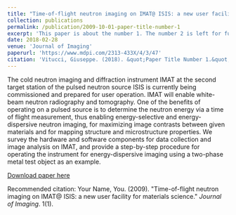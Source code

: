 ```yaml
---
title: "Time-of-flight neutron imaging on IMAT@ ISIS: a new user facility for materials science"
collection: publications
permalink: /publication/2009-10-01-paper-title-number-1
excerpt: 'This paper is about the number 1. The number 2 is left for future work.'
date: 2018-02-28
venue: 'Journal of Imaging'
paperurl: 'https://www.mdpi.com/2313-433X/4/3/47'
citation: 'Vitucci, Giuseppe. (2018). &quot;Paper Title Number 1.&quot; <i>Journal 1</i>. 1(1).'
---
```

The cold neutron imaging and diffraction instrument IMAT at the second target station of the pulsed neutron source ISIS is currently being commissioned and prepared for user operation. IMAT will enable white-beam neutron radiography and tomography. One of the benefits of operating on a pulsed source is to determine the neutron energy via a time of flight measurement, thus enabling energy-selective and energy-dispersive neutron imaging, for maximizing image contrasts between given materials and for mapping structure and microstructure properties. We survey the hardware and software components for data collection and image analysis on IMAT, and provide a step-by-step procedure for operating the instrument for energy-dispersive imaging using a two-phase metal test object as an example.

[Download paper here](http://academicpages.github.io/files/paper1.pdf)

Recommended citation: Your Name, You. (2009). "Time-of-flight neutron imaging on IMAT@ ISIS: a new user facility for materials science." <i>Journal of Imaging</i>. 1(1).
